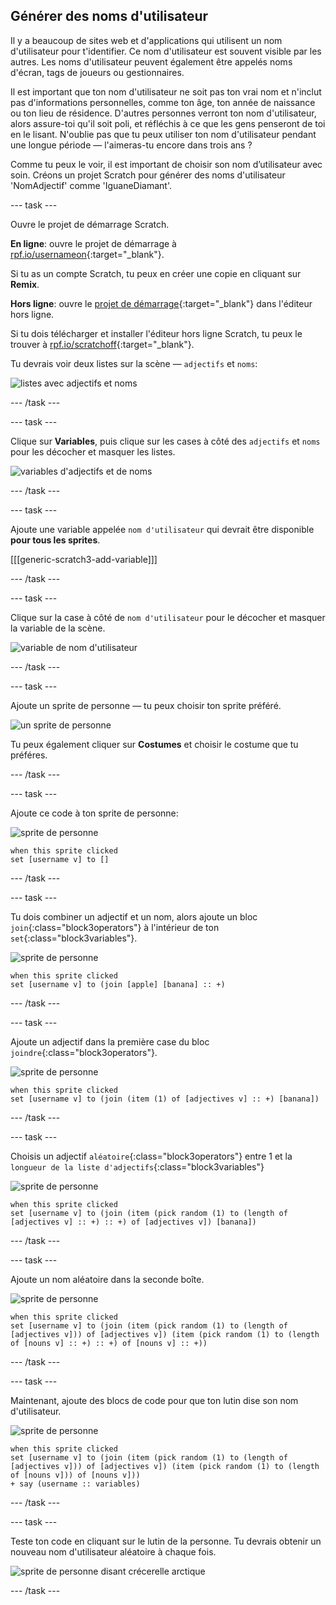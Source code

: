 ## Générer des noms d'utilisateur

Il y a beaucoup de sites web et d'applications qui utilisent un nom d'utilisateur pour t'identifier. Ce nom d'utilisateur est souvent visible par les autres. Les noms d'utilisateur peuvent également être appelés noms d'écran, tags de joueurs ou gestionnaires.

Il est important que ton nom d'utilisateur ne soit pas ton vrai nom et n'inclut pas d'informations personnelles, comme ton âge, ton année de naissance ou ton lieu de résidence. D'autres personnes verront ton nom d'utilisateur, alors assure-toi qu'il soit poli, et réfléchis à ce que les gens penseront de toi en le lisant. N'oublie pas que tu peux utiliser ton nom d'utilisateur pendant une longue période — l'aimeras-tu encore dans trois ans ?

Comme tu peux le voir, il est important de choisir son nom d’utilisateur avec soin. Créons un projet Scratch pour générer des noms d'utilisateur 'NomAdjectif' comme 'IguaneDiamant'.

\--- task \---

Ouvre le projet de démarrage Scratch.

**En ligne**: ouvre le projet de démarrage à [rpf.io/usernameon](http://rpf.io/usernameon){:target="_blank"}.

Si tu as un compte Scratch, tu peux en créer une copie en cliquant sur **Remix**.

**Hors ligne**: ouvre le [projet de démarrage](http://rpf.io/p/en/username-generator-go){:target="_blank"} dans l'éditeur hors ligne.

Si tu dois télécharger et installer l'éditeur hors ligne Scratch, tu peux le trouver à [rpf.io/scratchoff](http://rpf.io/scratchoff){:target="_blank"}.

Tu devrais voir deux listes sur la scène — `adjectifs` et `noms`:

![listes avec adjectifs et noms](images/usernames-lists.png)

\--- /task \---

\--- task \---

Clique sur **Variables**, puis clique sur les cases à côté des `adjectifs` et `noms` pour les décocher et masquer les listes.

![variables d'adjectifs et de noms](images/usernames-hide.png)

\--- /task \---

\--- task \---

Ajoute une variable appelée `nom d'utilisateur` qui devrait être disponible **pour tous les sprites**.

[[[generic-scratch3-add-variable]]]

\--- /task \---

\--- task \---

Clique sur la case à côté de `nom d'utilisateur` pour le décocher et masquer la variable de la scène.

![variable de nom d'utilisateur](images/usernames-hide-variable.png)

\--- /task \---

\--- task \---

Ajoute un sprite de personne — tu peux choisir ton sprite préféré.

![un sprite de personne](images/usernames-person.png)

Tu peux également cliquer sur **Costumes** et choisir le costume que tu préféres.

\--- /task \---

\--- task \---

Ajoute ce code à ton sprite de personne:

![sprite de personne](images/person-sprite.png)

```blocks3
when this sprite clicked
set [username v] to []
```

\--- /task \---

\--- task \---

Tu dois combiner un adjectif et un nom, alors ajoute un bloc `join`{:class="block3operators"} à l'intérieur de ton `set`{:class="block3variables"}.

![sprite de personne](images/person-sprite.png)

```blocks3
when this sprite clicked
set [username v] to (join [apple] [banana] :: +)
```

\--- /task \---

\--- task \---

Ajoute un adjectif dans la première case du bloc `joindre`{:class="block3operators"}.

![sprite de personne](images/person-sprite.png)

```blocks3
when this sprite clicked
set [username v] to (join (item (1) of [adjectives v] :: +) [banana])
```

\--- /task \---

\--- task \---

Choisis un adjectif `aléatoire`{:class="block3operators"} entre 1 et la `longueur de la liste d'adjectifs`{:class="block3variables"}

![sprite de personne](images/person-sprite.png)

```blocks3
when this sprite clicked
set [username v] to (join (item (pick random (1) to (length of [adjectives v] :: +) :: +) of [adjectives v]) [banana])
```

\--- /task \---

\--- task \---

Ajoute un nom aléatoire dans la seconde boîte.

![sprite de personne](images/person-sprite.png)

```blocks3
when this sprite clicked
set [username v] to (join (item (pick random (1) to (length of [adjectives v])) of [adjectives v]) (item (pick random (1) to (length of [nouns v] :: +) :: +) of [nouns v] :: +))
```

\--- /task \---

\--- task \---

Maintenant, ajoute des blocs de code pour que ton lutin dise son nom d'utilisateur.

![sprite de personne](images/person-sprite.png)

```blocks3
when this sprite clicked
set [username v] to (join (item (pick random (1) to (length of [adjectives v])) of [adjectives v]) (item (pick random (1) to (length of [nouns v])) of [nouns v]))
+ say (username :: variables)
```

\--- /task \---

\--- task \---

Teste ton code en cliquant sur le lutin de la personne. Tu devrais obtenir un nouveau nom d'utilisateur aléatoire à chaque fois.

![sprite de personne disant crécerelle arctique](images/usernames-click.png)

\--- /task \---